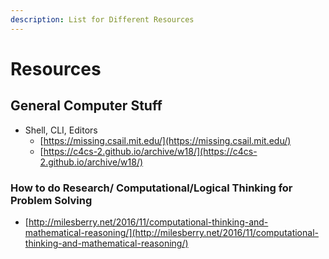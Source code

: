 ```yaml
---
description: List for Different Resources
---
```


# Resources

## General Computer Stuff

* Shell, CLI, Editors
  * [https://missing.csail.mit.edu/](https://missing.csail.mit.edu/) 
  * [https://c4cs-2.github.io/archive/w18/](https://c4cs-2.github.io/archive/w18/)

### How to do Research/ Computational/Logical Thinking for Problem Solving

* [http://milesberry.net/2016/11/computational-thinking-and-mathematical-reasoning/](http://milesberry.net/2016/11/computational-thinking-and-mathematical-reasoning/)

